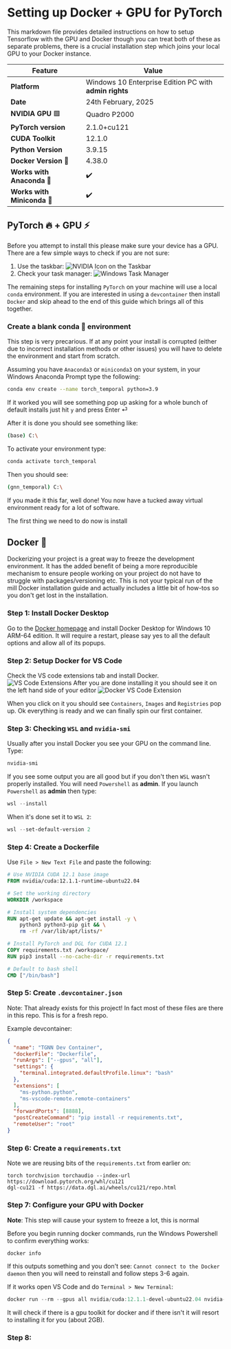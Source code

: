 # Setting up Docker + GPU for PyTorch

This markdown file provides detailed instructions on how to setup Tensorflow with the GPU and Docker though you can treat both of these as separate problems, there is a crucial installation step which joins your local GPU to your Docker instance.

| **Feature**               | **Value**                                               |
|---------------------------|---------------------------------------------------------|
| **Platform**                  | Windows 10 Enterprise Edition PC with **admin rights**  |
| **Date**                      | 24th February, 2025                                 |
| **NVIDIA GPU** 🟩             | Quadro P2000                                        |
| **PyTorch version**           | 2.1.0+cu121                                         |
| **CUDA Toolkit**              | 12.1.0                                              |
| **Python Version**            | 3.9.15                                              |
| **Docker Version**  🐳        | 4.38.0                                             |
| **Works with Anaconda** 🐍    | ✔️                                                 |
| **Works with Miniconda** 🐍   | ✔️                                                |


## PyTorch 🔥 + GPU ⚡

Before you attempt to install this please make sure your device has a GPU. There are a few simple ways to check if you are not sure:

1) Use the taskbar: ![NVIDIA Icon on the Taskbar](markdown_imgs/nvidia_icon_taskbar.PNG)
2) Check your task manager: ![Windows Task Manager](markdown_imgs/task_manager_gpu.PNG)

The remaining steps for installing `PyTorch` on your machine will use a local `conda` environment. If you are interested in using a `devcontainer` then install `Docker` and skip ahead to the end of this guide which brings all of this together.

### Create a blank conda 🐍 environment

This step is very precarious. If at any point your install is corrupted (either due to incorrect installation methods or other issues) you will have to delete the environment and start from scratch.

Assuming you have `Anaconda3` or `miniconda3` on your system, in your Windows Anaconda Prompt type the following:

```bash
conda env create --name torch_temporal python=3.9
```

If it worked you will see something pop up asking for a whole bunch of default installs just hit `y` and press Enter ⏎

After it is done you should see something like:

```bash
(base) C:\
```

To activate your environment type:

```bash
conda activate torch_temporal
```

Then you should see:

```bash
(gnn_temporal) C:\
```

If you made it this far, well done! You now have a tucked away virtual environment ready for a lot of software.

The first thing we need to do now is install

## Docker 🐳

Dockerizing your project is a great way to freeze the development environment. It has the added benefit of being a more reproducible mechanism to ensure people working on your project do not have to struggle with packages/versioning etc. This is not your typical run of the mill Docker installation guide and actually includes a little bit of how-tos so you don't get lost in the installation.

### Step 1: Install Docker Desktop

Go to the [Docker homepage](https://www.docker.com/products/docker-desktop/) and install Docker Desktop for Windows 10 ARM-64 edition. It will require a restart, please say yes to all the default options and allow all of its popups.

### Step 2: Setup Docker for VS Code

Check the VS code extensions tab and install Docker.
![VS Code Extensions](markdown_imgs/vs_code_docker_extensions.PNG)
After you are done installing it you should see it on the left hand side of your editor
![Docker VS Code Extension](markdown_imgs/docker_vs_code_icon.PNG)

When you click on it you should see `Containers`, `Images` and `Registries` pop up. Ok everything is ready and we can finally spin our first container.

### Step 3: Checking `WSL` and `nvidia-smi`

Usually after you install Docker you see your GPU on the command line. Type:

```bash
nvidia-smi
```

If you see some output you are all good but if you don't then `WSL` wasn't properly installed. You will need `Powershell` as **admin**. If you launch `Powershell` as **admin** then type:

```powershell
wsl --install
```

When it's done set it to `WSL 2`:

```powershell
wsl --set-default-version 2
```

### Step 4: Create a Dockerfile

Use `File > New Text File` and paste the following:

```dockerfile
# Use NVIDIA CUDA 12.1 base image
FROM nvidia/cuda:12.1.1-runtime-ubuntu22.04

# Set the working directory
WORKDIR /workspace

# Install system dependencies
RUN apt-get update && apt-get install -y \
    python3 python3-pip git && \
    rm -rf /var/lib/apt/lists/*

# Install PyTorch and DGL for CUDA 12.1
COPY requirements.txt /workspace/
RUN pip3 install --no-cache-dir -r requirements.txt

# Default to bash shell
CMD ["/bin/bash"]
```
### Step 5: Create `.devcontainer.json`

Note: That already exists for this project! In fact most of these files are there in this repo. This is for a fresh repo.

Example devcontainer:

```json
{
  "name": "TGNN Dev Container",
  "dockerFile": "Dockerfile",
  "runArgs": ["--gpus", "all"],
  "settings": {
    "terminal.integrated.defaultProfile.linux": "bash"
  },
  "extensions": [
    "ms-python.python",
    "ms-vscode-remote.remote-containers"
  ],
  "forwardPorts": [8888],
  "postCreateCommand": "pip install -r requirements.txt",
  "remoteUser": "root"
}
```

### Step 6: Create a `requirements.txt`

Note we are reusing bits of the `requirements.txt` from earlier on:

```
torch torchvision torchaudio --index-url https://download.pytorch.org/whl/cu121
dgl-cu121 -f https://data.dgl.ai/wheels/cu121/repo.html
```

### Step 7: Configure your GPU with Docker

**Note**: This step will cause your system to freeze a lot, this is normal

Before you begin running docker commands, run the Windows Powershell to confirm everything works:

```powershell
docker info
```

If this outputs something and you don't see: `Cannot connect to the Docker daemon` then you will need to reinstall and follow steps 3-6 again.

If it works open VS Code and do `Terminal > New Terminal`:

```powershell
docker run --rm --gpus all nvidia/cuda:12.1.1-devel-ubuntu22.04 nvidia-smi
```

It will check if there is a gpu toolkit for docker and if there isn't it will resort to installing it for you (about 2GB).

### Step 8: 
